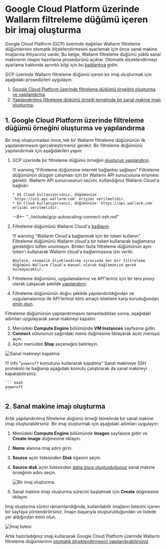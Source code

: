 [link-docs-gcp-autoscaling]:        autoscaling-overview.md
[link-docs-gcp-node-setup]:         ../../../installation/cloud-platforms/gcp/machine-image.md
[link-cloud-connect-guide]:         ../../../installation/cloud-platforms/gcp/machine-image.md#5-connect-the-filtering-node-to-the-wallarm-cloud
[link-docs-reverse-proxy-setup]:    ../../../installation/cloud-platforms/gcp/machine-image.md#6-configure-sending-traffic-to-the-wallarm-instance
[link-docs-check-operation]:        ../../../admin-en/uat-checklist-en.md#node-registers-attacks

[img-vm-instance-poweroff]:     ../../../images/installation-gcp/auto-scaling/common/create-image/vm-poweroff.png
[img-create-image]:             ../../../images/installation-gcp/auto-scaling/common/create-image/create-image.png
[img-check-image]:              ../../../images/installation-gcp/auto-scaling/common/create-image/image-list.png

[anchor-node]:  #1-creating-and-configuring-the-filtering-node-instance-on-the-google-cloud-platform
[anchor-gcp]:   #2-creating-a-virtual-machine-image

#   Google Cloud Platform üzerinde Wallarm filtreleme düğümü içeren bir imaj oluşturma

Google Cloud Platform (GCP) üzerinde dağıtılan Wallarm filtreleme düğümlerinin otomatik ölçeklendirmesini ayarlamak için önce sanal makine imajlarına ihtiyacınız vardır. Bu belge, Wallarm filtreleme düğümü yüklü sanal makinenin imajını hazırlama prosedürünü açıklar. Otomatik ölçeklendirmeyi ayarlama hakkında ayrıntılı bilgi için bu [bağlantıya][link-docs-gcp-autoscaling] gidin.

GCP üzerinde Wallarm filtreleme düğümü içeren bir imaj oluşturmak için aşağıdaki prosedürleri uygulayın:
1.  [Google Cloud Platform üzerinde filtreleme düğümü örneğini oluşturma ve yapılandırma][anchor-node].
2.  [Yapılandırılmış filtreleme düğümü örneği temelinde bir sanal makine imajı oluşturma][anchor-gcp].

##  1.  Google Cloud Platform üzerinde filtreleme düğümü örneğini oluşturma ve yapılandırma

Bir imaj oluşturmadan önce, tek bir Wallarm filtreleme düğümünün ilk yapılandırmasını gerçekleştirmeniz gerekir. Bir filtreleme düğümünü yapılandırmak için aşağıdakileri yapın:
1.  GCP üzerinde bir filtreleme düğümü örneğini [oluşturup yapılandırın][link-docs-gcp-node-setup].

    !!! warning "Filtreleme düğümüne internet bağlantısı sağlayın"
        Filtreleme düğümünün düzgün çalışması için bir Wallarm API sunucusuna erişmesi gerekir. Wallarm API sunucusunun seçimi, kullandığınız Wallarm Cloud'a bağlıdır:
        
        * US Cloud kullanıyorsanız, düğümünüze `https://us1.api.wallarm.com` erişimi verilmelidir.
        * EU Cloud kullanıyorsanız, düğümünüze `https://api.wallarm.com` erişimi verilmelidir.
    
    --8<-- "../include/gcp-autoscaling-connect-ssh.md"

2.  Filtreleme düğümünü Wallarm Cloud'a [bağlayın][link-cloud-connect-guide].

    !!! warning "Wallarm Cloud'a bağlanmak için bir token kullanın"
        Filtreleme düğümünü Wallarm cloud'a bir token kullanarak bağlamanız gerektiğini lütfen unutmayın. Birden fazla filtreleme düğümünün aynı token'ı kullanarak Wallarm cloud'a bağlanmasına izin verilir.
       
        Böylece, otomatik ölçeklendirme sırasında her bir filtreleme düğümünü Wallarm Cloud'a manuel olarak bağlamanıza gerek kalmayacaktır. 

3.  Filtreleme düğümünü, uygulamalarınız ve API'leriniz için bir ters proxy olarak çalışacak şekilde [yapılandırın][link-docs-reverse-proxy-setup].

4.  Filtreleme düğümünün doğru şekilde yapılandırıldığından ve uygulamalarınızı ile API'lerinizi kötü amaçlı isteklere karşı koruduğundan [emin olun][link-docs-check-operation].

Filtreleme düğümünün yapılandırmasını tamamladıktan sonra, aşağıdaki adımları uygulayarak sanal makineyi kapatın:
1.  Menüdeki **Compute Engine** bölümünde **VM Instances** sayfasına gidin.
2.  **Connect** sütununun sağındaki menü düğmesine tıklayarak açılır menüyü açın.
3.  Açılır menüden **Stop** seçeneğini belirleyin.

![Sanal makineyi kapatma][img-vm-instance-poweroff]

!!! info "`poweroff` komutunu kullanarak kapatma"
    Sanal makineye SSH protokolü ile bağlanıp aşağıdaki komutu çalıştırarak da sanal makineyi kapatabilirsiniz:
    
    ``` bash
 	poweroff
 	```

##  2.  Sanal makine imajı oluşturma

Artık yapılandırılmış filtreleme düğümü örneği temelinde bir sanal makine imajı oluşturabilirsiniz. Bir imaj oluşturmak için aşağıdaki adımları uygulayın:
1.  Menüdeki **Compute Engine** bölümünde **Images** sayfasına gidin ve **Create image** düğmesine tıklayın.
2.  **Name** alanına imaj adını girin.
3.  **Source** açılır listesinden **Disk** öğesini seçin.
4.  **Source disk** açılır listesinden [daha önce oluşturduğunuz][anchor-node] sanal makine örneğinin adını seçin.

    ![Bir imaj oluşturma][img-create-image]

5.  Sanal makine imajı oluşturma sürecini başlatmak için **Create** düğmesine tıklayın.

İmaj oluşturma süreci tamamlandığında, kullanılabilir imajların listesini içeren bir sayfaya yönlendirilirsiniz. İmajın başarıyla oluşturulduğundan ve listede yer aldığından emin olun.

![İmaj listesi][img-check-image]

Artık hazırladığınız imajı kullanarak Google Cloud Platform üzerinde Wallarm filtreleme düğümlerinin [otomatik ölçeklendirmesini yapılandırabilirsiniz][link-docs-gcp-autoscaling].